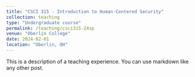 ```yaml
---
title: "CSCI 315 - Introduction to Human-Centered Security"
collection: teaching
type: "Undergraduate course"
permalink: /teaching/csci315-24sp
venue: "Oberlin College"
date: 2024-02-01
location: "Oberlin, OH"
---
```


This is a description of a teaching experience. You can use markdown like any other post.